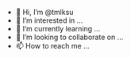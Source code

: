 - 👋 Hi, I’m @tmlksu
- 👀 I’m interested in ...
- 🌱 I’m currently learning ...
- 💞️ I’m looking to collaborate on ...
- 📫 How to reach me ...

<!---
tmlksu/tmlksu is a ✨ special ✨ repository because its `README.md` (this file) appears on your GitHub profile.
You can click the Preview link to take a look at your changes.
--->
